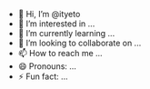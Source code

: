 - 👋 Hi, I’m @ityeto
- 👀 I’m interested in ...
- 🌱 I’m currently learning ...
- 💞️ I’m looking to collaborate on ...
- 📫 How to reach me ...
- 😄 Pronouns: ...
- ⚡ Fun fact: ...

<!---
ityeto/ityeto is a ✨ special ✨ repository because its `README.md` (this file) appears on your GitHub profile.
You can click the Preview link to take a look at your changes.
--->
